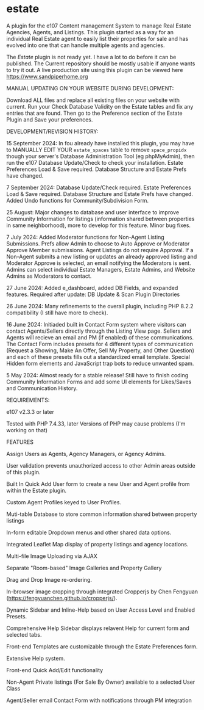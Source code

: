 # estate
A plugin for the e107 Content management System to manage Real Estate Agencies, Agents, and Listings. This plugin started as a way for an individual Real Estate agent to easily list their properties for sale and has evolved into one that can handle multiple agents and agencies. 

The _Estate_ plugin is not ready yet. I have a lot to do before it can be published. The Current repository should be mostly usable if anyone wants to try it out. A live production site using this plugin can be viewed here https://www.sandpiperhome.org



MANUAL UPDATING ON YOUR WEBSITE DURING DEVELOPMENT:

Download ALL files and replace all existing files on your website with current. Run your Check Database Validity on the Estate tables and fix any entries that are found. Then go to the Preference section of the Estate Plugin and Save your preferences.


DEVELOPMENT/REVISION HISTORY:

15 September 2024: In fou already have installed this plugin, you may have to MANUALLY EDIT YOUR `estate_spaces` table to remove `space_propidx` though your server's Database Administration Tool (eg phpMyAdmin), then run the e107 Database Update/Check to check your installation. Estate Preferences Load & Save required. Database Structure and Estate Prefs have changed.

7 September 2024: Database Update/Check required. Estate Preferences Load & Save required. Database Structure and Estate Prefs have changed. Added Undo functions for Community/Subdivision Form.

25 August: Major changes to database and user interface to improve Community Information for listings (information shared between properties in same neighborhood), more to develop for this feature. Minor bug fixes.

7 July 2024: Added Moderator functions for Non-Agent Listing Submissions. Prefs allow Admin to choose to Auto Approve or Moderator Approve Member submissions. Agent Listings do not require Approval. If a Non-Agent submits a new listing or updates an already approved listing and Moderator Approve is selected, an email notifying the Moderators is sent. Admins can select individual Estate Managers, Estate Admins, and Website Admins as Moderators to contact. 

27 June 2024: Added e_dashboard, added DB Fields, and expanded features. Required after update: DB Update & Scan Plugin Directories


26 June 2024: Many refinements to the overall plugin, including PHP 8.2.2 compatibility (I still have more to check).



16 June 2024: Initiaded built in Contact Form system where visitors can contact Agents/Sellers directly through the Listing View page. Sellers and Agents will recieve an email and PM (if enabled) of these communications. The Contact Form includes presets for 4 different types of communication (Request a Showing, Make An Offer, Sell My Property, and Other Question) and each of these presets fills out a standardized email template. Special Hidden form elements and JavaScript trap bots to reduce unwanted spam. 


5 May 2024: Almost ready for a stable release! Still have to finish coding Community Information Forms and add some UI elements for Likes/Saves and Communication History.  

REQUIREMENTS:

e107 v2.3.3 or later

Tested with PHP 7.4.33, later Versions of PHP may cause problems (I'm working on that)


FEATURES

Assign Users as Agents, Agency Managers, or Agency Admins.

User validation prevents unauthorized access to other Admin areas outside of this plugin.

Built In Quick Add User form to create a new User and Agent profile from within the Estate plugin.

Custom Agent Profiles keyed to User Profiles.

Muti-table Database to store common information shared between property listings

In-form editable Dropdown menus and other shared data options.

Integrated Leaflet Map display of property listings and agency locations.

Multi-file Image Uploading via AJAX

Separate "Room-based" Image Galleries and Property Gallery

Drag and Drop Image re-ordering.

In-browser image cropping through integrated Cropperjs by Chen Fengyuan (https://fengyuanchen.github.io/cropperjs/).

Dynamic Sidebar and Inline-Help based on User Access Level and Enabled Presets. 

Comprehensive Help Sidebar displays relavent Help for current form and selected tabs.

Front-end Templates are customizable through the Estate Preferences form.

Extensive Help system.

Front-end Quick Add/Edit functionality

Non-Agent Private listings (For Sale By Owner) available to a selected User Class

Agent/Seller email Contact Form with notifications through PM integration
